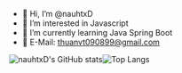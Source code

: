- 👋 Hi, I’m @nauhtxD
- 👀 I’m interested in Javascript
- 🌱 I’m currently learning Java Spring Boot
- 📧 E-Mail: thuanvt090899@gmail.com


![nauhtxD's GitHub stats](https://github-readme-stats.vercel.app/api?username=nauhtXD&show_icons=true&theme=vue-dark)![Top Langs](https://github-readme-stats.vercel.app/api/top-langs/?username=anuraghazra&layout=compact)

<!---
nauhtXD/nauhtXD is a ✨ special ✨ repository because its `README.md` (this file) appears on your GitHub profile.
You can click the Preview link to take a look at your changes.
--->
